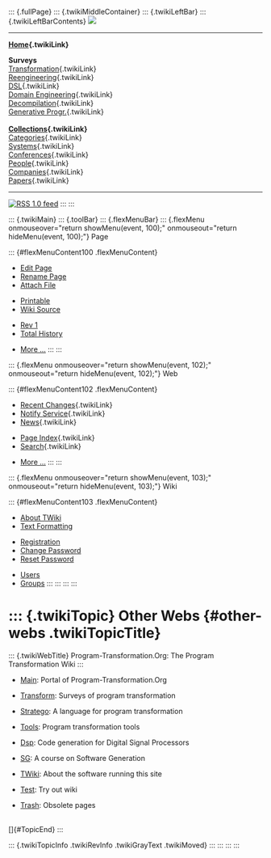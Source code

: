 ::: {.fullPage}
::: {.twikiMiddleContainer}
::: {.twikiLeftBar}
::: {.twikiLeftBarContents}
![](../pub/transformation.gif)

------------------------------------------------------------------------

**[Home](WebHome){.twikiLink}**

**Surveys**\
[Transformation](ProgramTransformation){.twikiLink}\
[Reengineering](ReengineeringWiki){.twikiLink}\
[DSL](DomainSpecificLanguages){.twikiLink}\
[Domain Engineering](DomainEngineering){.twikiLink}\
[Decompilation](DeCompilation){.twikiLink}\
[Generative Progr.](GenerativeProgrammingWiki){.twikiLink}\
\
**[Collections](CategoryCollection){.twikiLink}**\
[Categories](CategoryCategory){.twikiLink}\
[Systems](TransformationSystems){.twikiLink}\
[Conferences](TransformationConferences){.twikiLink}\
[People](TransformationPeople){.twikiLink}\
[Companies](TransformationCompanies){.twikiLink}\
[Papers](CategoryPaper){.twikiLink}

------------------------------------------------------------------------

[![](../pub/rss.gif "RSS 1.0 feed")](WebRss@skin=rss)
:::
:::

::: {.twikiMain}
::: {.toolBar}
::: {.flexMenuBar}
::: {.flexMenu onmouseover="return showMenu(event, 100);" onmouseout="return hideMenu(event, 100);"}
Page

::: {#flexMenuContent100 .flexMenuContent}
-   [Edit
    Page](http://www.program-transformation.org/edit/Transform/OtherWebs?t=1536826529)
-   [Rename
    Page](http://www.program-transformation.org/rename/Transform/OtherWebs)
-   [Attach
    File](http://www.program-transformation.org/attach/Transform/OtherWebs)

<!-- -->

-   [Printable](http://www.program-transformation.org/view/Transform/OtherWebs?skin=print.pattern)
-   [Wiki
    Source](http://www.program-transformation.org/view/Transform/OtherWebs?skin=text&raw=on&contenttype=text/plain)

<!-- -->

-   [Rev
    1](http://www.program-transformation.org/view/Transform/OtherWebs?rev=1.1)
-   [Total
    History](http://www.program-transformation.org/rdiff/Transform/OtherWebs)

<!-- -->

-   [More
    \...](http://www.program-transformation.org/oops/Transform/OtherWebs?template=oopsmore&param1=1.1&param2=1.1)
:::
:::

::: {.flexMenu onmouseover="return showMenu(event, 102);" onmouseout="return hideMenu(event, 102);"}
Web

::: {#flexMenuContent102 .flexMenuContent}
-   [Recent Changes](WebChanges){.twikiLink}
-   [Notify Service](WebNotify){.twikiLink}
-   [News](WebNews){.twikiLink}

<!-- -->

-   [Page Index](WebIndex){.twikiLink}
-   [Search](WebSearch){.twikiLink}

<!-- -->

-   [More
    \...](http://www.program-transformation.org/oops/Transform/OtherWebs?template=oopsmore&param1=1.1&param2=1.1)
:::
:::

::: {.flexMenu onmouseover="return showMenu(event, 103);" onmouseout="return hideMenu(event, 103);"}
Wiki

::: {#flexMenuContent103 .flexMenuContent}
-   [About
    TWiki](http://www.program-transformation.org/view/TWiki/WebHome)
-   [Text
    Formatting](http://www.program-transformation.org/view/TWiki/TextFormattingRules)

<!-- -->

-   [Registration](http://www.program-transformation.org/view/TWiki/TWikiRegistration)
-   [Change
    Password](http://www.program-transformation.org/view/TWiki/ChangePassword)
-   [Reset
    Password](http://www.program-transformation.org/view/TWiki/ResetPassword)

<!-- -->

-   [Users](http://www.program-transformation.org/view/Main/TWikiUsers)
-   [Groups](http://www.program-transformation.org/view/Main/TWikiGroups)
:::
:::
:::
:::

::: {.twikiTopic}
Other Webs {#other-webs .twikiTopicTitle}
==========

::: {.twikiWebTitle}
Program-Transformation.Org: The Program Transformation Wiki
:::

-   [Main](http://your.domain.com/twiki/Main/WebHome): Portal of
    Program-Transformation.Org

<!-- -->

-   [Transform](http://your.domain.com/twiki/Transform/WebHome): Surveys
    of program transformation

<!-- -->

-   [Stratego](http://your.domain.com/twiki/Stratego/WebHome): A
    language for program transformation

<!-- -->

-   [Tools](http://your.domain.com/twiki/Tools/WebHome): Program
    transformation tools

<!-- -->

-   [Dsp](http://your.domain.com/twiki/Dsp/WebHome): Code generation for
    Digital Signal Processors

<!-- -->

-   [SG](http://your.domain.com/twiki/SG/WebHome): A course on Software
    Generation

<!-- -->

-   [TWiki](http://your.domain.com/twiki/TWiki/WebHome): About the
    software running this site

<!-- -->

-   [Test](http://your.domain.com/twiki/Test/WebHome): Try out wiki

<!-- -->

-   [Trash](http://your.domain.com/twiki/Trash/WebHome): Obsolete pages

\
[]{#TopicEnd}
:::

::: {.twikiTopicInfo .twikiRevInfo .twikiGrayText .twikiMoved}
:::
:::
:::
:::
